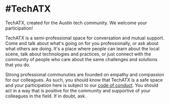 #TechATX
======

TechATX, created for the Austin tech community. We welcome your participation! 

TechATX is a semi-professional space for conversation and mutual support.
Come and talk about what's going on for you professionally, or ask about what
others are doing. It's a place where people can learn about the local scene,
talk about technologies and practices, or just connect with the community of
people who care about the same challenges and solutions that you do.

Strong professional communuties are founded on empathy and compassion for our
colleagues. As such, you should know that TechATX is a safe space and your
participation here is subject to our [code of conduct](codeofconduct.md). You
should act in a way that is positive for the community and supportive of your
colleagues in the field. If in doubt, ask.
